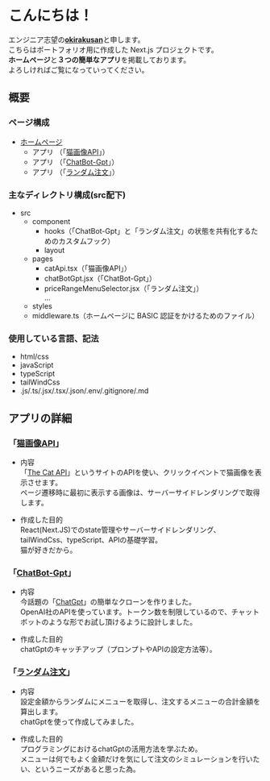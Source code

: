 # こんにちは！

エンジニア志望の[**okirakusan**](https://github.com/okirakusan)と申します。  
こちらはポートフォリオ用に作成した Next.js プロジェクトです。  
**ホームページ**と**３つの簡単なアプリ**を掲載しております。  
よろしければご覧になっていってください。  
  
  
  
  
## 概要
  
  
  

### ページ構成  
  
  
- [ホームページ](https://next-js-portofolio-with-tailwind.vercel.app/)  
    - アプリ （「[猫画像API](https://next-js-portofolio-with-tailwind.vercel.app/catApi)」）  
    - アプリ （「[ChatBot-Gpt](https://next-js-portofolio-with-tailwind.vercel.app/chatBotGpt)」）  
    - アプリ （「[ランダム注文](https://next-js-portofolio-with-tailwind.vercel.app/priceRangeMenuSelector)」）
  
  
### 主なディレクトリ構成(src配下)
  
  
- src  
    - component  
        - hooks（「ChatBot-Gpt」と「ランダム注文」の状態を共有化するためのカスタムフック）  
        - layout  
    - pages  
        - catApi.tsx（「猫画像API」）  
        - chatBotGpt.jsx（「ChatBot-Gpt」）  
        - priceRangeMenuSelector.jsx（「ランダム注文」）  
        ...  
    - styles  
    - middleware.ts（ホームページに BASIC 認証をかけるためのファイル）  
  
  
### 使用している言語、記法 
  
  
- html/css  
- javaScript  
- typeScript  
- tailWindCss  
- .js/.ts/.jsx/.tsx/.json/.env/.gitignore/.md  
  
  
## アプリの詳細  
  
  
  
### 「[猫画像API](https://next-js-portofolio-with-tailwind.vercel.app/catApi)」  
  
  
- 内容  
    「[The Cat API](https://thecatapi.com/)」というサイトのAPIを使い、クリックイベントで猫画像を表示させます。  
    ページ遷移時に最初に表示する画像は、サーバーサイドレンダリングで取得します。  
  
- 作成した目的  
    React(Next.JS)でのstate管理やサーバーサイドレンダリング、tailWindCss、typeScript、APIの基礎学習。  
    猫が好きだから。  
  
  
### 「[ChatBot-Gpt](https://next-js-portofolio-with-tailwind.vercel.app/chatBotGpt)」  
  
  
- 内容  
    今話題の「[ChatGpt](https://openai.com/blog/chatgpt)」の簡単なクローンを作りました。  
    OpenAI社のAPIを使っています。トークン数を制限しているので、チャットボットのような形でお試し頂けるように設計しました。  
  
- 作成した目的  
    chatGptのキャッチアップ（プロンプトやAPIの設定方法等）。 
  
  
### 「[ランダム注文](https://next-js-portofolio-with-tailwind.vercel.app/priceRangeMenuSelector)」  
  
  
- 内容  
    設定金額からランダムにメニューを取得し、注文するメニューの合計金額を算出します。  
    chatGptを使って作成してみました。
  
- 作成した目的  
    プログラミングにおけるchatGptの活用方法を学ぶため。  
    メニューは何でもよく金額だけを気にして注文のシミュレーションを行いたい、というニーズがあると思った為。  

